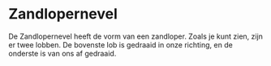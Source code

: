 # Zandlopernevel

De Zandlopernevel heeft de vorm van een zandloper. Zoals je kunt zien, zijn er
twee lobben. De bovenste lob is gedraaid in onze richting, en de onderste is van
ons af gedraaid.
